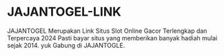 # JAJANTOGEL-LINK
JAJANTOGEL Merupakan Link Situs Slot Online Gacor Terlengkap dan Terpercaya 2024 Pasti bayar situs yang memberikan banyak hadiah mulai sejak 2014. yuk Gabung di JAJANTOGLE.
